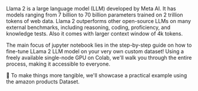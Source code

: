 Llama 2 is a large language model (LLM) developed by Meta AI. It has models ranging from 7 billion to 70 billion parameters trained on 2 trillion tokens of web data.
Llama 2 outperforms other open-source LLMs on many external benchmarks, including reasoning, coding, proficiency, and knowledge tests. Also it comes with larger context window of 4k tokens.

The main focus of jupyter notebook lies in the step-by-step guide on how to fine-tune LLama 2 LLM model on your very own custom dataset! Using a freely available single-node GPU on Colab,
we'll walk you through the entire process, making it accessible to everyone.

🔧 To make things more tangible, we'll showcase a practical example using the amazon products Dataset.
